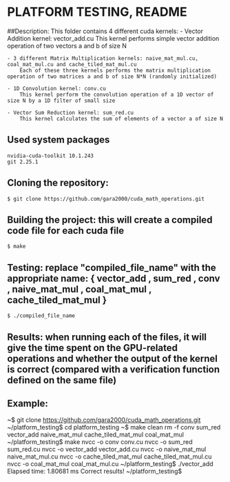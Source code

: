 # PLATFORM TESTING, README

##Description:
This folder contains 4 different cuda kernels:
	- Vector Addition kernel: vector_add.cu
		This kernel performs simple vector addition operation of two vectors a and b of size N

	- 3 different Matrix Multiplication kernels: naive_mat_mul.cu, coal_mat_mul.cu and cache_tiled_mat_mul.cu
		Each of these three kernels performs the matrix multiplication operation of two matrices a and b of size N*N (randomly initialized)

	- 1D Convolution kernel: conv.cu
		This kernel perform the convolution operation of a 1D vector of size N by a 1D filter of small size

	- Vector Sum Reduction kernel: sum_red.cu
		This kernel calculates the sum of elements of a vector a of size N

## Used system packages
	nvidia-cuda-toolkit	10.1.243
	git	2.25.1 

## Cloning the repository:
	$ git clone https://github.com/gara2000/cuda_math_operations.git 

## Building the project: this will create a compiled code file for each cuda file
	$ make
	
## Testing: replace "compiled_file_name" with the appropriate name: { vector_add , sum_red , conv , naive_mat_mul , coal_mat_mul , cache_tiled_mat_mul }
	$ ./compiled_file_name

## Results: when running each of the files, it will give the time spent on the GPU-related operations and whether the output of the kernel is correct (compared with a verification function defined on the same file)

## Example:
~$ git clone https://github.com/gara2000/cuda_math_operations.git
~/platform_testing$ cd platform_testing
~$ make clean
rm -f conv sum_red vector_add naive_mat_mul cache_tiled_mat_mul coal_mat_mul
~/platform_testing$ make
nvcc -o conv conv.cu
nvcc -o sum_red sum_red.cu
nvcc -o vector_add vector_add.cu
nvcc -o naive_mat_mul naive_mat_mul.cu
nvcc -o cache_tiled_mat_mul cache_tiled_mat_mul.cu
nvcc -o coal_mat_mul coal_mat_mul.cu
~/platform_testing$ ./vector_add
Elapsed time: 1.80681 ms
Correct results!
~/platform_testing$

